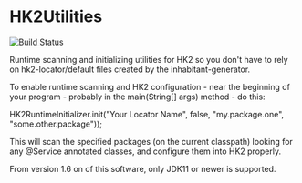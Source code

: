 HK2Utilities
============

[![Build Status](https://travis-ci.org/darmbrust/HK2Utilities.svg?branch=develop)](https://travis-ci.org/darmbrust/HK2Utilities)

Runtime scanning and initializing utilities for HK2 so you don't have to rely on hk2-locator/default files created by the inhabitant-generator.

To enable runtime scanning and HK2 configuration - near the beginning of your program - probably in the main(String[] args) method - do this:

HK2RuntimeInitializer.init("Your Locator Name", false, "my.package.one", "some.other.package"));

This will scan the specified packages (on the current classpath) looking for any @Service annotated classes, and configure them into HK2 properly.

From version 1.6 on of this software, only JDK11 or newer is supported.